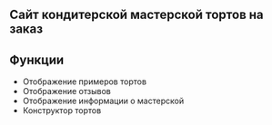 ## Сайт кондитерской мастерской тортов на заказ

## Функции
- Отображение примеров тортов
- Отображение отзывов
- Отображение информации о мастерской
- Конструктор тортов

